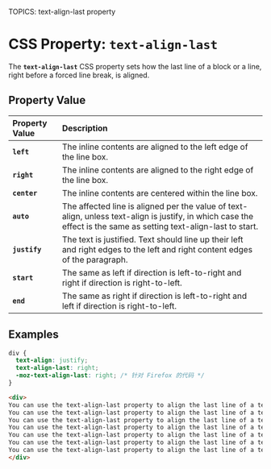 TOPICS: text-align-last property

# CSS Property: `text-align-last`

The **`text-align-last`** CSS property sets how the last line of a block or a line, right before a
forced line break, is aligned.

## Property Value

| Property Value | Description |
| :--- | :--- |
| **`left`** | The inline contents are aligned to the left edge of the line box. |
| **`right`** | The inline contents are aligned to the right edge of the line box. |
| **`center`** | The inline contents are centered within the line box. |
| **`auto`** | The affected line is aligned per the value of text-align, unless text-align is justify, in which case the effect is the same as setting text-align-last to start. |
| **`justify`** | The text is justified. Text should line up their left and right edges to the left and right content edges of the paragraph. |
| **`start`** | The same as left if direction is left-to-right and right if direction is right-to-left. |
| **`end`** | The same as right if direction is left-to-right and left if direction is right-to-left. |

## Examples

```css
div {
  text-align: justify;
  text-align-last: right;
  -moz-text-align-last: right; /* 针对 Firefox 的代码 */
}
```

```html
<div>
You can use the text-align-last property to align the last line of a text, if the text has the text-align property set to justify. This text is where you will see the result of the  text-align-last property. You can use the text-align-last property to align the last line of a text, if the text has the text-align property set to justify. This text is where you will see the result of the  text-align-last property.
You can use the text-align-last property to align the last line of a text, if the text has the text-align property set to justify. This text is where you will see the result of the  text-align-last property.
You can use the text-align-last property to align the last line of a text, if the text has the text-align property set to justify. This text is where you will see the result of the  text-align-last property.
You can use the text-align-last property to align the last line of a text, if the text has the text-align property set to justify. This text is where you will see the result of the  text-align-last property.
You can use the text-align-last property to align the last line of a text, if the text has the text-align property set to justify. This text is where you will see the result of the  text-align-last property.
You can use the text-align-last property to align the last line of a text, if the text has the text-align property set to justify. This text is where you will see the result of the  text-align-last property.
You can use the text-align-last property to align the last line of a text, if the text has the text-align property set to justify. This text is where you will see the result of the  text-align-last property.
</div>
```
